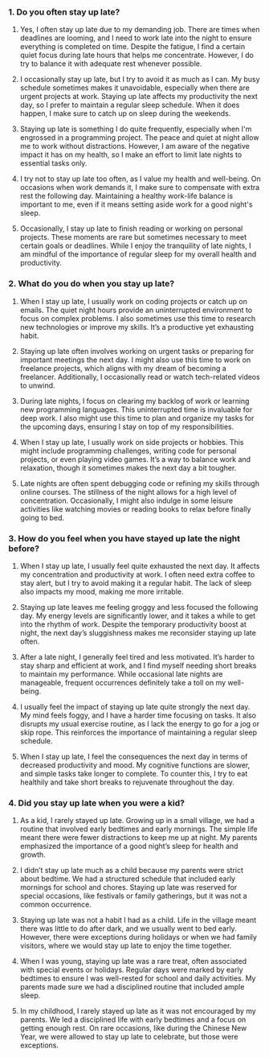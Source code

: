 ### 1. Do you often stay up late?

1. Yes, I often stay up late due to my demanding job. There are times when deadlines are looming, and I need to work late into the night to ensure everything is completed on time. Despite the fatigue, I find a certain quiet focus during late hours that helps me concentrate. However, I do try to balance it with adequate rest whenever possible.

2. I occasionally stay up late, but I try to avoid it as much as I can. My busy schedule sometimes makes it unavoidable, especially when there are urgent projects at work. Staying up late affects my productivity the next day, so I prefer to maintain a regular sleep schedule. When it does happen, I make sure to catch up on sleep during the weekends.

3. Staying up late is something I do quite frequently, especially when I'm engrossed in a programming project. The peace and quiet at night allow me to work without distractions. However, I am aware of the negative impact it has on my health, so I make an effort to limit late nights to essential tasks only.

4. I try not to stay up late too often, as I value my health and well-being. On occasions when work demands it, I make sure to compensate with extra rest the following day. Maintaining a healthy work-life balance is important to me, even if it means setting aside work for a good night's sleep.

5. Occasionally, I stay up late to finish reading or working on personal projects. These moments are rare but sometimes necessary to meet certain goals or deadlines. While I enjoy the tranquility of late nights, I am mindful of the importance of regular sleep for my overall health and productivity.

### 2. What do you do when you stay up late?

1. When I stay up late, I usually work on coding projects or catch up on emails. The quiet night hours provide an uninterrupted environment to focus on complex problems. I also sometimes use this time to research new technologies or improve my skills. It’s a productive yet exhausting habit.

2. Staying up late often involves working on urgent tasks or preparing for important meetings the next day. I might also use this time to work on freelance projects, which aligns with my dream of becoming a freelancer. Additionally, I occasionally read or watch tech-related videos to unwind.

3. During late nights, I focus on clearing my backlog of work or learning new programming languages. This uninterrupted time is invaluable for deep work. I also might use this time to plan and organize my tasks for the upcoming days, ensuring I stay on top of my responsibilities.

4. When I stay up late, I usually work on side projects or hobbies. This might include programming challenges, writing code for personal projects, or even playing video games. It’s a way to balance work and relaxation, though it sometimes makes the next day a bit tougher.

5. Late nights are often spent debugging code or refining my skills through online courses. The stillness of the night allows for a high level of concentration. Occasionally, I might also indulge in some leisure activities like watching movies or reading books to relax before finally going to bed.

### 3. How do you feel when you have stayed up late the night before?

1. When I stay up late, I usually feel quite exhausted the next day. It affects my concentration and productivity at work. I often need extra coffee to stay alert, but I try to avoid making it a regular habit. The lack of sleep also impacts my mood, making me more irritable.

2. Staying up late leaves me feeling groggy and less focused the following day. My energy levels are significantly lower, and it takes a while to get into the rhythm of work. Despite the temporary productivity boost at night, the next day’s sluggishness makes me reconsider staying up late often.

3. After a late night, I generally feel tired and less motivated. It’s harder to stay sharp and efficient at work, and I find myself needing short breaks to maintain my performance. While occasional late nights are manageable, frequent occurrences definitely take a toll on my well-being.

4. I usually feel the impact of staying up late quite strongly the next day. My mind feels foggy, and I have a harder time focusing on tasks. It also disrupts my usual exercise routine, as I lack the energy to go for a jog or skip rope. This reinforces the importance of maintaining a regular sleep schedule.

5. When I stay up late, I feel the consequences the next day in terms of decreased productivity and mood. My cognitive functions are slower, and simple tasks take longer to complete. To counter this, I try to eat healthily and take short breaks to rejuvenate throughout the day.

### 4. Did you stay up late when you were a kid?

1. As a kid, I rarely stayed up late. Growing up in a small village, we had a routine that involved early bedtimes and early mornings. The simple life meant there were fewer distractions to keep me up at night. My parents emphasized the importance of a good night’s sleep for health and growth.

2. I didn’t stay up late much as a child because my parents were strict about bedtime. We had a structured schedule that included early mornings for school and chores. Staying up late was reserved for special occasions, like festivals or family gatherings, but it was not a common occurrence.

3. Staying up late was not a habit I had as a child. Life in the village meant there was little to do after dark, and we usually went to bed early. However, there were exceptions during holidays or when we had family visitors, where we would stay up late to enjoy the time together.

4. When I was young, staying up late was a rare treat, often associated with special events or holidays. Regular days were marked by early bedtimes to ensure I was well-rested for school and daily activities. My parents made sure we had a disciplined routine that included ample sleep.

5. In my childhood, I rarely stayed up late as it was not encouraged by my parents. We led a disciplined life with early bedtimes and a focus on getting enough rest. On rare occasions, like during the Chinese New Year, we were allowed to stay up late to celebrate, but those were exceptions.